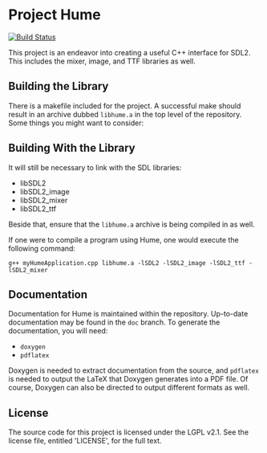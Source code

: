 Project Hume
============

[![Build Status](http://ci.mardev.net/buildStatus/icon?job=Hume)](http://ci.mardev.net/job/Hume/)

This project is an endeavor into creating a useful C++ interface for SDL2.
This includes the mixer, image, and TTF libraries as well.

Building the Library
--------------------
There is a makefile included for the project.
A successful make should result in an archive dubbed `libhume.a` in the top level of the repository.
Some things you might want to consider:

Building With the Library
-------------------------
It will still be necessary to link with the SDL libraries:
* libSDL2
* libSDL2_image
* libSDL2_mixer
* libSDL2_ttf

Beside that, ensure that the `libhume.a` archive is being compiled in as well.

If one were to compile a program using Hume, one would execute the following command:

`g++ myHumeApplication.cpp libhume.a -lSDL2 -lSDL2_image -lSDL2_ttf -lSDL2_mixer`

Documentation
-------------

Documentation for Hume is maintained within the repository. Up-to-date documentation
may be found in the `doc` branch. To generate the documentation, you will need:
* `doxygen`
* `pdflatex`

Doxygen is needed to extract documentation from the source, and `pdflatex` is needed
to output the LaTeX that Doxygen generates into a PDF file. Of course, Doxygen can
also be directed to output different formats as well.

License
-------
The source code for this project is licensed under the LGPL v2.1.
See the license file, entitled 'LICENSE', for the full text.

